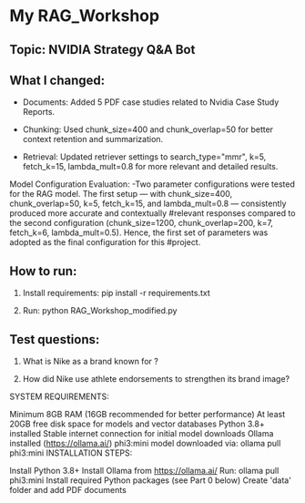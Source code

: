 # My RAG_Workshop

## Topic: NVIDIA Strategy Q&A Bot

## What I changed:

- Documents: Added 5 PDF case studies related to Nvidia Case Study Reports.

- Chunking: Used chunk_size=400 and chunk_overlap=50 for better context retention and summarization.

- Retrieval: Updated retriever settings to search_type="mmr", k=5, fetch_k=15, lambda_mult=0.8 for more relevant and detailed results.

Model Configuration Evaluation: 
-Two parameter configurations were tested for the RAG model. The first setup — with chunk_size=400, chunk_overlap=50, k=5, fetch_k=15, and lambda_mult=0.8 — consistently produced more accurate and contextually #relevant responses compared to the second configuration (chunk_size=1200, chunk_overlap=200, k=7, fetch_k=6, lambda_mult=0.5). Hence, the first set of parameters was adopted as the final configuration for this #project.

## How to run:

1. Install requirements: pip install -r requirements.txt

2. Run: python RAG_Workshop_modified.py

## Test questions:

1. What is Nike as a brand known for ?

2. How did Nike use athlete endorsements to strengthen its brand image?

SYSTEM REQUIREMENTS:

Minimum 8GB RAM (16GB recommended for better performance)
At least 20GB free disk space for models and vector databases
Python 3.8+ installed
Stable internet connection for initial model downloads
Ollama installed (https://ollama.ai/)
phi3:mini model downloaded via: ollama pull phi3:mini
INSTALLATION STEPS:

Install Python 3.8+
Install Ollama from https://ollama.ai/
Run: ollama pull phi3:mini
Install required Python packages (see Part 0 below)
Create 'data' folder and add PDF documents

